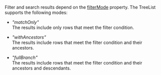 Filter and search results depend on the [filterMode](/Documentation/ApiReference/UI_Components/dxTreeList/Configuration/#filterMode) property. The TreeList supports the following modes:
 
- *"matchOnly"*    
  The results include only rows that meet the filter condition.

- *"withAncestors"*    
  The results include rows that meet the filter condition and their ancestors.

- *"fullBranch"*    
  The results include rows that meet the filter condition and their ancestors and descendants.